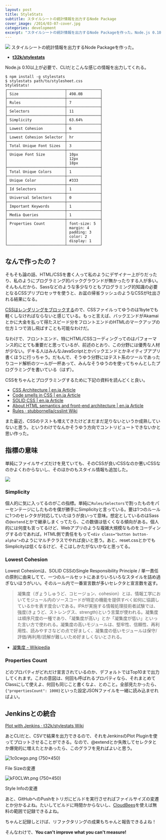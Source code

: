```yaml
---
layout: post
title: StyleStats
subtitle: スタイルシートの統計情報を出力するNode Package
cover_image: /2014/03-07-cover.jpg
categories: development
excerpt: "スタイルシートの統計情報を出力するNode Packageを作った。Node.js 0.10以上が必要で、CLIだとこんな感じの情報を出力してくれる。"
---
```


[![](https://github-camo.global.ssl.fastly.net/84b33de130aae5ae27d571c5aa7e4970fc426be8/687474703a2f2f692e696d6775722e636f6d2f38316b4b6e78482e706e67)](https://github.com/t32k/stylestats)
スタイルシートの統計情報を出力するNode Packageを作った。

+ __[t32k/stylestats](https://github.com/t32k/stylestats)__

Node.js 0.10以上が必要で、CLIだとこんな感じの情報を出力してくれる。

```
$ npm install -g stylestats
$ stylestats path/to/stylesheet.css
StyleStats!
┌──────────────────────────┬───────────────┐
│ Size                     │ 498.0B        │
├──────────────────────────┼───────────────┤
│ Rules                    │ 7             │
├──────────────────────────┼───────────────┤
│ Selectors                │ 11            │
├──────────────────────────┼───────────────┤
│ Simplicity               │ 63.64%        │
├──────────────────────────┼───────────────┤
│ Lowest Cohesion          │ 6             │
├──────────────────────────┼───────────────┤
│ Lowest Cohesion Selector │ hr            │
├──────────────────────────┼───────────────┤
│ Total Unique Font Sizes  │ 3             │
├──────────────────────────┼───────────────┤
│ Unique Font Size         │ 10px          │
│                          │ 12px          │
│                          │ 18px          │
├──────────────────────────┼───────────────┤
│ Total Unique Colors      │ 1             │
├──────────────────────────┼───────────────┤
│ Unique Color             │ #333          │
├──────────────────────────┼───────────────┤
│ Id Selectors             │ 1             │
├──────────────────────────┼───────────────┤
│ Universal Selectors      │ 0             │
├──────────────────────────┼───────────────┤
│ Important Keywords       │ 1             │
├──────────────────────────┼───────────────┤
│ Media Queries            │ 1             │
├──────────────────────────┼───────────────┤
│ Properties Count         │ font-size: 5  │
│                          │ margin: 4     │
│                          │ padding: 3    │
│                          │ color: 2      │
│                          │ display: 1    │
└──────────────────────────┴───────────────┘
```

## なんで作ったの？

そもそも論の話、HTML/CSSを書く人って私のようにデザイナー上がりだったり、私のようにプログラミング的バックグラウンドが無かったりする人が多い。そんもんだから、Sassなどのような多少なりともプログラミング的知識の必要となるCSSプリプロセッサを使うと、お盆の帰省ラッシュのようなCSSが吐出される結果になる。

[CSSはレンダリングをブロックする](/mol/log/sprite-image-vs-inline-image/)ので、CSSファイルってゆうのは1byteでも軽くしなければならないと感じている。もっと言えば、バックエンドがAkamaiとかに大金を払って得たスピード分をフロントエンドのHTMLのマークアップの仕方１つで消し飛ばすことも可能なわけだ。

なわけで、フロントエンド、特にHTML/CSSコーディングってのはパフォーマンス的にとても重要だと思っているが、前述のとおり、この分野には優秀な人材が少ない。デキる人はみんなJavaScriptとかバックエンドとかネイティブアプリ書くほうに行っちゃう。だもんで、そうゆう分野にはテスト系のツールであったりコード解析のツールが一杯あって、みんなそうゆうのを使ってちゃんとしたプログラミングを書いている（はず）。

CSSをちゃんとプログラミングするために下記の資料を読んどくと良い。

+ [CSS Architecture | en.ja Article](http://article.enja.io/articles/css-architecture.html)
+ [Code smells in CSS | en.ja Article](http://article.enja.io/articles/code-smells-in-css.html)
+ [SOLID CSS | en.ja Article](http://article.enja.io/articles/solidcss.html)
+ [About HTML semantics and front-end architecture | en.ja Article](http://article.enja.io/articles/about-html-semantics-and-front-end-architecture.html)
+ [Rules · stubbornella/csslint Wiki](https://github.com/stubbornella/csslint/wiki/Rules)

また最近、CSSのテストも増えてきたけどまだまだ足りないというか成熟していないと思う。というわけでなんかそうゆう方向でコントリビュートできないかと思い作った。

## 指標の意味

単純にファイルサイズだけを見ていても、そのCSSが良いCSSなのか悪いCSSなのかよくわからないし、そのほかのもスタイル情報も追加した。

![](http://i.imgur.com/DlCfWNw.png)

### Simplicity

個人的に気に入ってるのがこの指標。単純に`Rules/Selectors`で割ったものをパーセンテージにしたものを僕が勝手にSimplicityと言っている。要は1つのルールに1つのセレクタが対応していたほうが良いって意味。想定としているのはSassの`@extend`とかで継承しまくってたら、この数値は低くくなる傾向がある。個人的には何度も言ってるけど、Webアプリのような複雑大規模なものをコーディングするのであれば。HTML側で責任をもって`<div class="button button-alpha">`のようにマルチクラスでやれば良いと思う。あと、reset.cssとかでもSimplicityは低くなるけど、そこはしかたがないかなと思ってる。

### Lowest Cohesion

Lowest Cohesionは、SOLID CSSのSingle Responsibility Principle / 単一責任の原則に由来してて、一つのルールセットにあまりいろいろなスタイルを詰め過ぎないほうがいい。そのルール内で一番宣言数が多いセレクタと宣言数を返す。

> 凝集度（ぎょうしゅうど、コヒージョン、cohesion）とは、情報工学においてモジュール内のソースコードが特定の機能を提供すべく如何に協調しているかを表す度合いである。IPAが実施する情報処理技術者試験では、強度(きょうど、ストレングス、strength)という言葉が使われる。凝集度は順序尺度の一種であり、「凝集度が高い」とか「凝集度が低い」といった言い方で使われる。凝集度の高いモジュールは、堅牢性、信頼性、再利用性、読みやすさなどの点で好ましく、凝集度の低いモジュールは保守/評価/再利用/読解が難しいため好ましくないとされる。

+ [凝集度 - Wikipedia](http://ja.wikipedia.org/wiki/%E5%87%9D%E9%9B%86%E5%BA%A6)

### Properties Count

どのプロパティがどれだけ宣言されているのか、デフォルトではTop10まで出力してくれます。これの意図は、何回も呼ばれるプロパティなら、それまとめてClassにして使えよ、何回も同じこと書くなよ、とのこと。全部見たかったら、`{"propertiesCount": 1000}`といった設定JSONファイルを一緒に読み込ませればよい。

## Jenkinsとの統合

[Plot with Jenkins · t32k/stylestats Wiki](https://github.com/t32k/stylestats/wiki/Plot-with-Jenkins)

あとCLIだと、CSVで結果を出力できるので、それをJenkinsのPlot Pluginを使ってプロットさせることができる。なので、@extendとか失敗してセレクタとか爆発的に増えたとかあったら、このグラフを見ればよいと思う。

![1c0cwgo.png (750×450)](http://i.imgur.com/1c0cwgo.png)

File Sizeの変遷

![kF0CLWt.png (750×450)](http://i.imgur.com/kF0CLWt.png)

Style Infoの変遷

あと、GitHubへのPushをトリガにビルドを実行させればファイルサイズの変遷とか分かるよね。たいしてビルドに時間かからないし、[CloudBees](http://www.cloudbees.com/)を使えば無料の範囲で記録できるよね。

ちゃんと記録しとけば、リファクタリングの成果もちゃんと報告できるよね！

そんなわけで、__You can't improve what you can't measure!__


